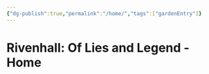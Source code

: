 ```yaml
---
{"dg-publish":true,"permalink":"/home/","tags":["gardenEntry"]}
---
```


# Rivenhall: Of Lies and Legend - Home



